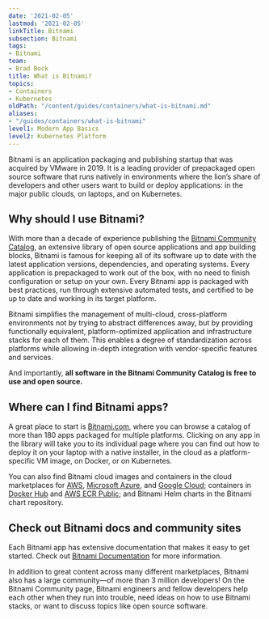 ```yaml
---
date: '2021-02-05'
lastmod: '2021-02-05'
linkTitle: Bitnami
subsection: Bitnami
tags:
- Bitnami
team:
- Brad Bock
title: What is Bitnami?
topics:
- Containers
- Kubernetes
oldPath: "/content/guides/containers/what-is-bitnami.md"
aliases:
- "/guides/containers/what-is-bitnami"
level1: Modern App Basics
level2: Kubernetes Platform
---
```


Bitnami is an application packaging and publishing startup that was acquired by VMware in 2019. It is a leading provider of prepackaged open source software that runs natively in environments where the lion’s share of developers and other users want to build or deploy applications: in the major public clouds, on laptops, and on Kubernetes. 

## Why should I use Bitnami?
With more than a decade of experience publishing the [Bitnami Community Catalog](https://bitnami.com/stacks), an extensive library of open source applications and app building blocks, Bitnami is famous for keeping all of its software up to date with the latest application versions, dependencies, and operating systems. Every application is prepackaged to work out of the box, with no need to finish configuration or setup on your own. Every Bitnami app is packaged with best practices, run through extensive automated tests, and certified to be up to date and working in its target platform.

Bitnami simplifies the management of multi-cloud, cross-platform environments not by trying to abstract differences away, but by providing functionally equivalent, platform-optimized application and infrastructure stacks for each of them. This enables a degree of standardization across platforms while allowing in-depth integration with vendor-specific features and services.

And importantly, **all software in the Bitnami Community Catalog is free to use and open source.**

## Where can I find Bitnami apps?

A great place to start is [Bitnami.com](https://bitnami.com/stacks), where you can browse a catalog of more than 180 apps packaged for multiple platforms. Clicking on any app in the library will take you to its individual page where you can find out how to deploy it on your laptop with a native installer, in the cloud as a platform-specific VM image, on Docker, or on Kubernetes.

You can also find Bitnami cloud images and containers in the cloud marketplaces for [AWS](https://aws.amazon.com/marketplace/search/results?x=29&y=22&searchTerms=bitnami), [Microsoft Azure](https://azuremarketplace.microsoft.com/en-us/marketplace/apps?search=bitnami&page=1), and [Google Cloud](https://console.cloud.google.com/marketplace/browse?q=bitnami); containers in [Docker Hub](https://hub.docker.com/u/bitnami) and [AWS ECR Public](https://gallery.ecr.aws/?searchTerm=bitnami); and Bitnami Helm charts in the Bitnami chart repository.

## Check out Bitnami docs and community sites

Each Bitnami app has extensive documentation that makes it easy to get started. Check out [Bitnami Documentation](https://docs.bitnami.com) for more information.

In addition to great content across many different marketplaces, Bitnami also has a large community—of more than 3 million developers! On the Bitnami Community page, Bitnami engineers and fellow developers help each other when they run into trouble, need ideas on how to use Bitnami stacks, or want to discuss topics like open source software.